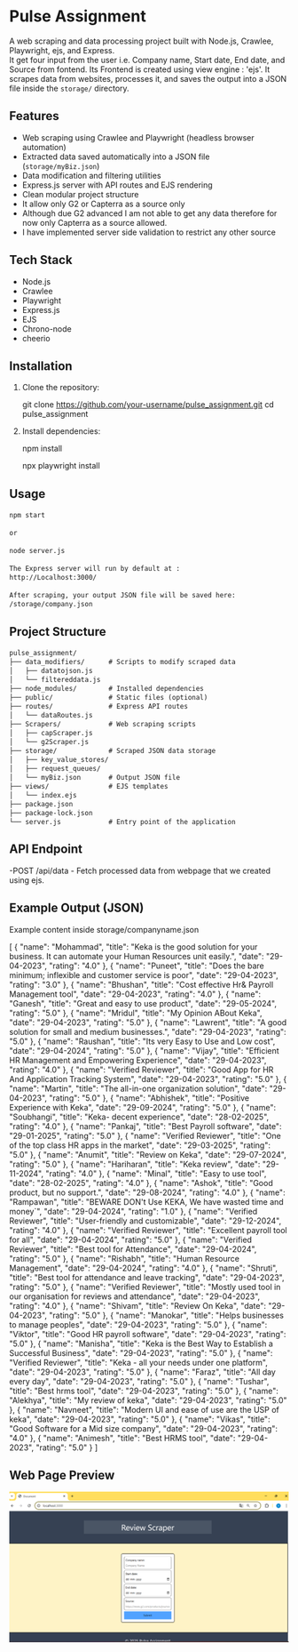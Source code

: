# Pulse Assignment

A web scraping and data processing project built with Node.js, Crawlee, Playwright, ejs, and Express.  
It get four input from the user i.e. Company name, Start date, End date, and Source from fontend.
Its Frontend is created using view engine : 'ejs'.
It scrapes data from websites, processes it, and saves the output into a JSON file inside the `storage/` directory.

## Features

- Web scraping using Crawlee and Playwright (headless browser automation)
- Extracted data saved automatically into a JSON file (`storage/myBiz.json`)
- Data modification and filtering utilities
- Express.js server with API routes and EJS rendering
- Clean modular project structure
- It allow only G2 or Capterra as a source only
- Although due G2 advanced I am not able to get any data therefore for now only Capterra as a source allowed.
- I have implemented server side validation to restrict any other source

## Tech Stack

- Node.js
- Crawlee
- Playwright
- Express.js
- EJS
- Chrono-node
- cheerio

## Installation

1. Clone the repository:

   git clone https://github.com/your-username/pulse_assignment.git
   cd pulse_assignment

2. Install dependencies:

   npm install

   npx playwright install

## Usage

    npm start

    or

    node server.js

    The Express server will run by default at :
    http://Localhost:3000/

    After scraping, your output JSON file will be saved here:
    /storage/company.json

## Project Structure

    pulse_assignment/
    ├── data_modifiers/      # Scripts to modify scraped data
    │   ├── datatojson.js
    │   └── filtereddata.js
    ├── node_modules/        # Installed dependencies
    ├── public/              # Static files (optional)
    ├── routes/              # Express API routes
    │   └── dataRoutes.js
    ├── Scrapers/            # Web scraping scripts
    │   ├── capScraper.js
    │   └── g2Scraper.js
    ├── storage/             # Scraped JSON data storage
    │   ├── key_value_stores/
    │   ├── request_queues/
    │   └── myBiz.json       # Output JSON file
    ├── views/               # EJS templates
    │   └── index.ejs
    ├── package.json
    ├── package-lock.json
    └── server.js            # Entry point of the application

## API Endpoint

-POST /api/data - Fetch processed data from webpage that we created using ejs.

## Example Output (JSON)
Example content inside storage/companyname.json

[
  {
    "name": "Mohammad",
    "title": "Keka is the good solution for your business.  It can automate your Human Resources unit easily.",
    "date": "29-04-2023",
    "rating": "4.0"
  },
  {
    "name": "Puneet",
    "title": "Does the bare minimum; inflexible and customer service is poor",
    "date": "29-04-2023",
    "rating": "3.0"
  },
  {
    "name": "Bhushan",
    "title": "Cost effective Hr& Payroll Management tool",
    "date": "29-04-2023",
    "rating": "4.0"
  },
  {
    "name": "Ganesh",
    "title": "Great and easy to use product",
    "date": "29-05-2024",
    "rating": "5.0"
  },
  {
    "name": "Mridul",
    "title": "My Opinion ABout Keka",
    "date": "29-04-2023",
    "rating": "5.0"
  },
  {
    "name": "Lawrent",
    "title": "A good solution for small and medium businesses.",
    "date": "29-04-2023",
    "rating": "5.0"
  },
  {
    "name": "Raushan",
    "title": "Its very Easy to Use and Low cost",
    "date": "29-04-2024",
    "rating": "5.0"
  },
  {
    "name": "Vijay",
    "title": "Efficient HR Management and Empowering Experience",
    "date": "29-04-2023",
    "rating": "4.0"
  },
  {
    "name": "Verified Reviewer",
    "title": "Good App for HR And Application Tracking System",
    "date": "29-04-2023",
    "rating": "5.0"
  },
  {
    "name": "Martin",
    "title": "The all-in-one organization solution",
    "date": "29-04-2023",
    "rating": "5.0"
  },
  {
    "name": "Abhishek",
    "title": "Positive Experience with Keka",
    "date": "29-09-2024",
    "rating": "5.0"
  },
  {
    "name": "Soubhangi",
    "title": "Keka- decent experience",
    "date": "28-02-2025",
    "rating": "4.0"
  },
  {
    "name": "Pankaj",
    "title": "Best Payroll software",
    "date": "29-01-2025",
    "rating": "5.0"
  },
  {
    "name": "Verified Reviewer",
    "title": "One of the top class HR apps in the market",
    "date": "29-03-2025",
    "rating": "5.0"
  },
  {
    "name": "Anumit",
    "title": "Review on Keka",
    "date": "29-07-2024",
    "rating": "5.0"
  },
  {
    "name": "Hariharan",
    "title": "Keka review",
    "date": "29-11-2024",
    "rating": "4.0"
  },
  {
    "name": "Minal",
    "title": "Easy to use tool",
    "date": "28-02-2025",
    "rating": "4.0"
  },
  {
    "name": "Ashok",
    "title": "Good product, but no support.",
    "date": "29-08-2024",
    "rating": "4.0"
  },
  {
    "name": "Rampawan",
    "title": "BEWARE DON't Use KEKA, We have wasted time and money`",
    "date": "29-04-2024",
    "rating": "1.0"
  },
  {
    "name": "Verified Reviewer",
    "title": "User-friendly and customizable",
    "date": "29-12-2024",
    "rating": "4.0"
  },
  {
    "name": "Verified Reviewer",
    "title": "Excellent payroll tool for all",
    "date": "29-04-2024",
    "rating": "5.0"
  },
  {
    "name": "Verified Reviewer",
    "title": "Best tool for Attendance",
    "date": "29-04-2024",
    "rating": "5.0"
  },
  {
    "name": "Rishabh",
    "title": "Human Resource Management",
    "date": "29-04-2024",
    "rating": "4.0"
  },
  {
    "name": "Shruti",
    "title": "Best tool for attendance and leave tracking",
    "date": "29-04-2023",
    "rating": "5.0"
  },
  {
    "name": "Verified Reviewer",
    "title": "Mostly used tool in our organisation for reviews and attendance",
    "date": "29-04-2023",
    "rating": "4.0"
  },
  {
    "name": "Shivam",
    "title": "Review On Keka",
    "date": "29-04-2023",
    "rating": "5.0"
  },
  {
    "name": "Manokar",
    "title": "Helps businesses to manage peoples",
    "date": "29-04-2023",
    "rating": "5.0"
  },
  {
    "name": "Viktor",
    "title": "Good HR payroll software",
    "date": "29-04-2023",
    "rating": "5.0"
  },
  {
    "name": "Manisha",
    "title": "Keka is the Best Way to Establish a Successful Business",
    "date": "29-04-2023",
    "rating": "5.0"
  },
  {
    "name": "Verified Reviewer",
    "title": "Keka - all your needs under one platform",
    "date": "29-04-2023",
    "rating": "5.0"
  },
  {
    "name": "Faraz",
    "title": "All day every day",
    "date": "29-04-2023",
    "rating": "5.0"
  },
  {
    "name": "Tushar",
    "title": "Best hrms tool",
    "date": "29-04-2023",
    "rating": "5.0"
  },
  {
    "name": "Alekhya",
    "title": "My review of keka",
    "date": "29-04-2023",
    "rating": "5.0"
  },
  {
    "name": "Navneet",
    "title": "Modern UI and ease of use are the USP of keka",
    "date": "29-04-2023",
    "rating": "5.0"
  },
  {
    "name": "Vikas",
    "title": "Good Software for a Mid size company",
    "date": "29-04-2023",
    "rating": "4.0"
  },
  {
    "name": "Animesh",
    "title": "Best HRMS tool",
    "date": "29-04-2023",
    "rating": "5.0"
  }
]

## Web Page Preview

![alt text](<Screenshot 2025-04-29 022012.png>)
